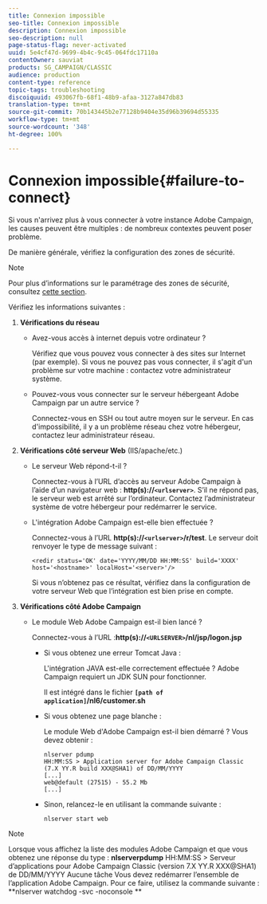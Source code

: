 ```yaml
---
title: Connexion impossible
seo-title: Connexion impossible
description: Connexion impossible
seo-description: null
page-status-flag: never-activated
uuid: 5e4cf47d-9699-4b4c-9c45-064fdc17110a
contentOwner: sauviat
products: SG_CAMPAIGN/CLASSIC
audience: production
content-type: reference
topic-tags: troubleshooting
discoiquuid: 493067fb-68f1-48b9-afaa-3127a847db83
translation-type: tm+mt
source-git-commit: 70b143445b2e77128b9404e35d96b39694d55335
workflow-type: tm+mt
source-wordcount: '348'
ht-degree: 100%

---
```



# Connexion impossible{#failure-to-connect}

Si vous n&#39;arrivez plus à vous connecter à votre instance Adobe Campaign, les causes peuvent être multiples : de nombreux contextes peuvent poser problème.

De manière générale, vérifiez la configuration des zones de sécurité.

>[!NOTE]
>
>Pour plus d’informations sur le paramétrage des zones de sécurité, consultez [cette section](../../installation/using/configuring-campaign-server.md#defining-security-zones).

Vérifiez les informations suivantes :

1. **Vérifications du réseau**

   * Avez-vous accès à internet depuis votre ordinateur ?

      Vérifiez que vous pouvez vous connecter à des sites sur Internet (par exemple). Si vous ne pouvez pas vous connecter, il s&#39;agit d&#39;un problème sur votre machine : contactez votre administrateur système.

   * Pouvez-vous vous connecter sur le serveur hébergeant Adobe Campaign par un autre service ?

      Connectez-vous en SSH ou tout autre moyen sur le serveur. En cas d&#39;impossibilité, il y a un problème réseau chez votre hébergeur, contactez leur administrateur réseau.

1. **Vérifications côté serveur Web** (IIS/apache/etc.)

   * Le serveur Web répond-t-il ?

      Connectez-vous à l’URL d’accès au serveur Adobe Campaign à l’aide d’un navigateur web : **http(s)://`<urlserver>`**. S’il ne répond pas, le serveur web est arrêté sur l’ordinateur. Contactez l’administrateur système de votre hébergeur pour redémarrer le service.

   * L&#39;intégration Adobe Campaign est-elle bien effectuée ?

      Connectez-vous à l’URL **http(s)://`<urlserver>`/r/test**. Le serveur doit renvoyer le type de message suivant :

      ```
      <redir status='OK' date='YYYY/MM/DD HH:MM:SS' build='XXXX' host='<hostname>' localHost='<server>'/>
      ```

      Si vous n’obtenez pas ce résultat, vérifiez dans la configuration de votre serveur Web que l’intégration est bien prise en compte.

1. **Vérifications côté Adobe Campaign**

   * Le module Web Adobe Campaign est-il bien lancé ?

      Connectez-vous à l’URL :**http(s)://`<URLSERVER>`/nl/jsp/logon.jsp**

      * Si vous obtenez une erreur Tomcat Java :

         L&#39;intégration JAVA est-elle correctement effectuée ? Adobe Campaign requiert un JDK SUN pour fonctionner.

         Il est intégré dans le fichier **`[path of application]`/nl6/customer.sh**

      * Si vous obtenez une page blanche :

         Le module Web d&#39;Adobe Campaign est-il bien démarré ? Vous devez obtenir :

         ```
         nlserver pdump
         HH:MM:SS > Application server for Adobe Campaign Classic (7.X YY.R build XXX@SHA1) of DD/MM/YYYY
         [...]
         web@default (27515) - 55.2 Mb
         [...]
         ```

      * Sinon, relancez-le en utilisant la commande suivante :

         ```
         nlserver start web
         ```
>[!NOTE]
>
>Lorsque vous affichez la liste des modules Adobe Campaign et que vous obtenez une réponse du type : **nlserverpdump**
>HH:MM:SS > Serveur d’applications pour Adobe Campaign Classic (version 7.X YY.R XXX@SHA1) de DD/MM/YYYY Aucune tâche Vous devez redémarrer l’ensemble de l’application Adobe Campaign. Pour ce faire, utilisez la commande suivante : **nlserver watchdog -svc -noconsole **
